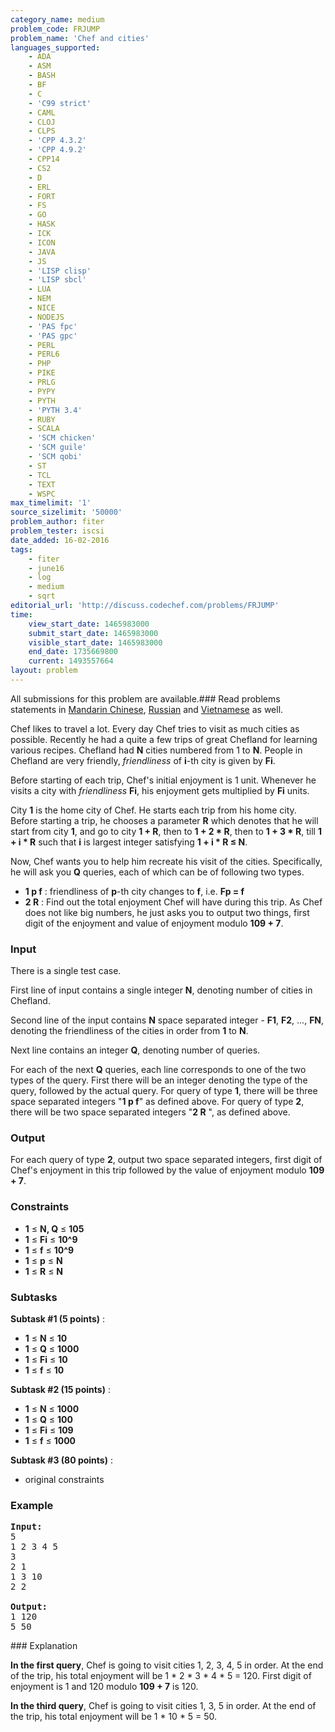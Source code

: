 ```yaml
---
category_name: medium
problem_code: FRJUMP
problem_name: 'Chef and cities'
languages_supported:
    - ADA
    - ASM
    - BASH
    - BF
    - C
    - 'C99 strict'
    - CAML
    - CLOJ
    - CLPS
    - 'CPP 4.3.2'
    - 'CPP 4.9.2'
    - CPP14
    - CS2
    - D
    - ERL
    - FORT
    - FS
    - GO
    - HASK
    - ICK
    - ICON
    - JAVA
    - JS
    - 'LISP clisp'
    - 'LISP sbcl'
    - LUA
    - NEM
    - NICE
    - NODEJS
    - 'PAS fpc'
    - 'PAS gpc'
    - PERL
    - PERL6
    - PHP
    - PIKE
    - PRLG
    - PYPY
    - PYTH
    - 'PYTH 3.4'
    - RUBY
    - SCALA
    - 'SCM chicken'
    - 'SCM guile'
    - 'SCM qobi'
    - ST
    - TCL
    - TEXT
    - WSPC
max_timelimit: '1'
source_sizelimit: '50000'
problem_author: fiter
problem_tester: iscsi
date_added: 16-02-2016
tags:
    - fiter
    - june16
    - log
    - medium
    - sqrt
editorial_url: 'http://discuss.codechef.com/problems/FRJUMP'
time:
    view_start_date: 1465983000
    submit_start_date: 1465983000
    visible_start_date: 1465983000
    end_date: 1735669800
    current: 1493557664
layout: problem
---
```

All submissions for this problem are available.###  Read problems statements in [Mandarin Chinese](http://www.codechef.com/download/translated/JUNE16/mandarin/FRJUMP.pdf), [Russian](http://www.codechef.com/download/translated/JUNE16/russian/FRJUMP.pdf) and [Vietnamese](http://www.codechef.com/download/translated/JUNE16/vietnamese/FRJUMP.pdf) as well.

Chef likes to travel a lot. Every day Chef tries to visit as much cities as possible. Recently he had a quite a few trips of great Chefland for learning various recipes. Chefland had **N** cities numbered from 1 to **N**. People in Chefland are very friendly, _friendliness_ of **i**-th city is given by **Fi**.

Before starting of each trip, Chef's initial enjoyment is 1 unit. Whenever he visits a city with _friendliness_ **Fi**, his enjoyment gets multiplied by **Fi** units.

City **1** is the home city of Chef. He starts each trip from his home city. Before starting a trip, he chooses a parameter **R** which denotes that he will start from city **1**, and go to city **1 + R**, then to **1 + 2 \* R**, then to **1 + 3 \* R**, till **1 + i \* R** such that **i** is largest integer satisfying **1 + i \* R ≤ N**.

Now, Chef wants you to help him recreate his visit of the cities. Specifically, he will ask you **Q** queries, each of which can be of following two types.

- **1 p f** : friendliness of **p**-th city changes to **f**, i.e. **Fp = f**
- **2 R**  : Find out the total enjoyment Chef will have during this trip. As Chef does not like big numbers, he just asks you to output two things, first digit of the enjoyment and value of enjoyment modulo **109 + 7**.

### Input

There is a single test case.

First line of input contains a single integer **N**, denoting number of cities in Chefland.

Second line of the input contains **N** space separated integer - **F1**, **F2**, ..., **FN**, denoting the friendliness of the cities in order from **1** to **N**.

Next line contains an integer **Q**, denoting number of queries.

For each of the next **Q** queries, each line corresponds to one of the two types of the query. First there will be an integer denoting the type of the query, followed by the actual query. For query of type **1**, there will be three space separated integers "**1 p f**" as defined above. For query of type **2**, there will be two space separated integers "**2 R** ", as defined above.

### Output

For each query of type **2**, output two space separated integers, first digit of Chef's enjoyment in this trip followed by the value of enjoyment modulo **109 + 7**.

### Constraints

- **1** ≤ **N, Q** ≤ **105**
- **1** ≤ **Fi** ≤ **10^9**
- **1** ≤ **f** ≤ **10^9**
- **1** ≤ **p** ≤ **N**
- **1** ≤ **R** ≤ **N**

### Subtasks

**Subtask **\#1** (5 points)** :

- **1** ≤ **N** ≤ **10**
- **1** ≤ **Q**  ≤ **1000**
- **1** ≤ **Fi** ≤ **10**
- **1** ≤ **f** ≤ **10**

**Subtask **\#2** (15 points)** :

- **1** ≤ **N** ≤ **1000**
- **1** ≤ **Q**  ≤ **100**
- **1** ≤ **Fi** ≤ **109**
- **1** ≤ **f** ≤ **1000**

**Subtask **\#3** (80 points)** :

- original constraints

### Example

<pre><b>Input:</b>
5
1 2 3 4 5
3
2 1
1 3 10
2 2

<b>Output:</b>
1 120
5 50
</pre>### Explanation

**In the first query**, Chef is going to visit cities 1, 2, 3, 4, 5 in order. At the end of the trip, his total enjoyment will be 1 \* 2 \* 3 \* 4 \* 5 = 120. First digit of enjoyment is 1 and 120 modulo **109 + 7** is 120.

**In the third query**, Chef is going to visit cities 1, 3, 5 in order. At the end of the trip, his total enjoyment will be 1 \* 10 \* 5 = 50.
